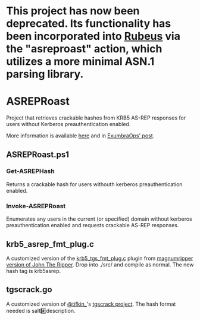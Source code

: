# This project has now been deprecated. Its functionality has been incorporated into [Rubeus](https://github.com/GhostPack/Rubeus) via the "asreproast" action, which utilizes a more minimal ASN.1 parsing library.

# ASREPRoast

Project that retrieves crackable hashes from KRB5 AS-REP responses for users without Kerberos preauthentication enabled.

More information is available [here](http://www.harmj0y.net/blog/activedirectory/roasting-as-reps/) and in [ExumbraOps' post](http://www.exumbraops.com/blog/2016/6/1/kerberos-party-tricks-weaponizing-kerberos-protocol-flaws).

## ASREPRoast.ps1

### Get-ASREPHash

Returns a crackable hash for users withouth kerberos preauthentication enabled.

### Invoke-ASREPRoast

Enumerates any users in the current (or specified) domain without kerberos preauthentication enabled and requests crackable AS-REP responses.

## krb5_asrep_fmt_plug.c

A customized version of the [krb5_tgs_fmt_plug.c](https://github.com/magnumripper/JohnTheRipper/blob/bleeding-jumbo/src/krb5_tgs_fmt_plug.c) plugin from [magnumripper version of John The Ripper](https://github.com/magnumripper/JohnTheRipper). Drop into ./src/ and compile as normal. The new hash tag is krb5asrep.

## tgscrack.go

A customized version of [@tifkin_](https://twitter.com/tifkin_)'s [tgscrack project](https://github.com/leechristensen/tgscrack/blob/master/tgscrack.go). The hash format needed is salt:hash:description.
